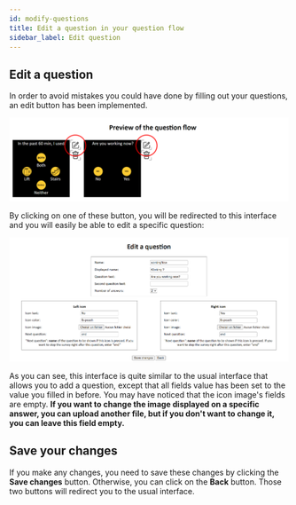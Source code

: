 ```yaml
---
id: modify-questions
title: Edit a question in your question flow
sidebar_label: Edit question
---
```


<h2> Edit a question </h2>

In order to avoid mistakes you could have done by filling out your questions, an edit button has been implemented.

![Edit question button](./assets/edit-question-buttons.png)

By clicking on one of these button, you will be redirected to this interface and you will easily be able to edit a specific question:

![Edit question button](./assets/edit-question-modify-interface.png)

As you can see, this interface is quite similar to the usual interface that allows you to add a question, except that all fields value has been set to the value you filled in before. You may have noticed that the icon image's fields are empty.
<strong>If you want to change the image displayed on a specific answer, you can upload another file, but if you don't want to change it, you can leave this field empty.</strong>

<h2> Save your changes </h2>

If you make any changes, you need to save these changes by clicking the <strong>Save changes</strong> button. Otherwise, you can click on the <strong>Back</strong> button. Those two buttons will redirect you to the usual interface.